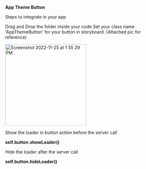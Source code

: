 
**App Theme Button**

Steps to integrate in your app

Drag and Drop the folder inside your code
Set your class name 'AppThemeButton' for your button in storyboard. (Attached pic for reference)

<img width="260" alt="Screenshot 2022-11-25 at 1 55 29 PM" src="https://user-images.githubusercontent.com/61581410/203935645-2d805b60-e716-4315-9568-e68f0700e9e7.png">

Show the loader in button action before the server call

 **self.button.showLoader()**

Hide the loader after the server call

 **self.button.hideLoader()**
